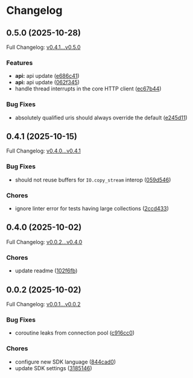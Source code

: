 # Changelog

## 0.5.0 (2025-10-28)

Full Changelog: [v0.4.1...v0.5.0](https://github.com/openlayer-ai/openlayer-ruby/compare/v0.4.1...v0.5.0)

### Features

* **api:** api update ([e686c41](https://github.com/openlayer-ai/openlayer-ruby/commit/e686c41ce85b71f1d36e6e98c57fd1e15b0dba50))
* **api:** api update ([062f345](https://github.com/openlayer-ai/openlayer-ruby/commit/062f34578e996d2f947d6175656e29657bd6d325))
* handle thread interrupts in the core HTTP client ([ec67b44](https://github.com/openlayer-ai/openlayer-ruby/commit/ec67b44714f9f117f129ace368b40e47e9ec3f3c))


### Bug Fixes

* absolutely qualified uris should always override the default ([e245d11](https://github.com/openlayer-ai/openlayer-ruby/commit/e245d1191c6f5e73a5f4431a8bfff1989d828648))

## 0.4.1 (2025-10-15)

Full Changelog: [v0.4.0...v0.4.1](https://github.com/openlayer-ai/openlayer-ruby/compare/v0.4.0...v0.4.1)

### Bug Fixes

* should not reuse buffers for `IO.copy_stream` interop ([059d546](https://github.com/openlayer-ai/openlayer-ruby/commit/059d546e23d6e2d43c56c6cdb3c0408432db3ee1))


### Chores

* ignore linter error for tests having large collections ([2ccd433](https://github.com/openlayer-ai/openlayer-ruby/commit/2ccd433d1e144d0a38c998f8c44550462498734f))

## 0.4.0 (2025-10-02)

Full Changelog: [v0.0.2...v0.4.0](https://github.com/openlayer-ai/openlayer-ruby/compare/v0.0.2...v0.4.0)

### Chores

* update readme ([102f6fb](https://github.com/openlayer-ai/openlayer-ruby/commit/102f6fb531cc81b046d27550788d508015c3674c))

## 0.0.2 (2025-10-02)

Full Changelog: [v0.0.1...v0.0.2](https://github.com/openlayer-ai/openlayer-ruby/compare/v0.0.1...v0.0.2)

### Bug Fixes

* coroutine leaks from connection pool ([c916cc0](https://github.com/openlayer-ai/openlayer-ruby/commit/c916cc0e7726963d08eefec4edca704a26393419))


### Chores

* configure new SDK language ([844cad0](https://github.com/openlayer-ai/openlayer-ruby/commit/844cad0761a069778244da35537b74ae6ceb56b5))
* update SDK settings ([3185146](https://github.com/openlayer-ai/openlayer-ruby/commit/318514613db1e7f5f63067383d35852413c9b02d))
